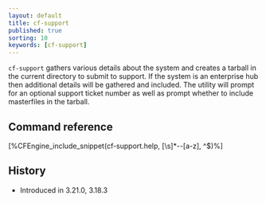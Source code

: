 ```yaml
---
layout: default
title: cf-support
published: true
sorting: 10
keywords: [cf-support]
---
```


`cf-support` gathers various details about the system and creates a tarball in the current directory to submit to support.
If the system is an enterprise hub then additional details will be gathered and included.
The utility will prompt for an optional support ticket number as well as prompt whether to include masterfiles in the tarball.

## Command reference

[%CFEngine_include_snippet(cf-support.help, [\s]*--[a-z], ^$)%]

## History

* Introduced in 3.21.0, 3.18.3
